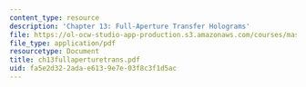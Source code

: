 ```yaml
---
content_type: resource
description: 'Chapter 13: Full-Aperture Transfer Holograms'
file: https://ol-ocw-studio-app-production.s3.amazonaws.com/courses/mas-450-holographic-imaging-spring-2003/fa5e2d322adae6139e7e03f8c3f1d5ac_ch13fullaperturetrans.pdf
file_type: application/pdf
resourcetype: Document
title: ch13fullaperturetrans.pdf
uid: fa5e2d32-2ada-e613-9e7e-03f8c3f1d5ac
---
```

